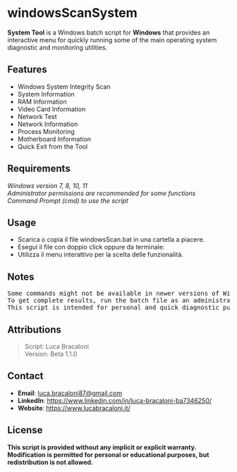 # windowsScanSystem

**System Tool** is a Windows batch script for **Windows** that provides an interactive menu for quickly running some of the main operating system diagnostic and monitoring utilities.

## Features
- Windows System Integrity Scan 
- System Information 
- RAM Information
- Video Card Information
- Network Test 
- Network Information
- Process Monitoring
- Motherboard Information
- Quick Exit from the Tool

## Requirements
_Windows version 7, 8, 10, 11  
Administrator permissions are recommended for some functions    
Command Prompt (cmd) to use the script_

## Usage
- Scarica o copia il file windowsScan.bat in una cartella a piacere.
- Esegui il file con doppio click oppure da terminale:
- Utilizza il menu interattivo per la scelta delle funzionalità.

## Notes
<pre>Some commands might not be available in newer versions of Windows 10/11.
To get complete results, run the batch file as an administrator.
This script is intended for personal and quick diagnostic purposes..</pre>

## Attributions
> Script: Luca Bracaloni  
> Version: Beta 1.1.0

## Contact

- **Email**: luca.bracaloni87@gmail.com
- **LinkedIn**: https://www.linkedin.com/in/luca-bracaloni-ba7346250/
- **Website**: https://www.lucabracaloni.it/

## License
**This script is provided without any implicit or explicit warranty.   Modification is permitted for personal or educational purposes, but redistribution is not allowed.**
